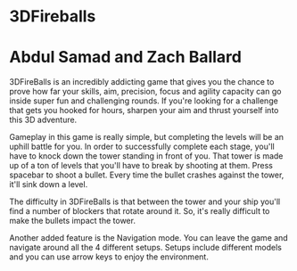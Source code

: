 # 3DFireballs
# Abdul Samad and Zach Ballard

3DFireBalls is an incredibly addicting game that gives you the chance to prove how far your skills, aim, precision, focus and agility capacity can go inside super fun and challenging rounds. If you're looking for a challenge that gets you hooked for hours, sharpen your aim and thrust yourself into this 3D adventure.

Gameplay in this game is really simple, but completing the levels will be an uphill battle for you. In order to successfully complete each stage, you'll have to knock down the tower standing in front of you. That tower is made up of a ton of levels that you'll have to break by shooting at them. Press spacebar to shoot a bullet. Every time the bullet crashes against the tower, it'll sink down a level. 

The difficulty in 3DFireBalls is that between the tower and your ship you'll find a number of blockers that rotate around it. So, it's really difficult to make the bullets impact the tower.

Another added feature is the Navigation mode. You can leave the game and navigate around all the 4 different setups. Setups include different models and you can use arrow keys to enjoy the environment.
